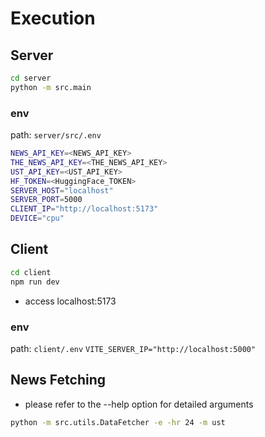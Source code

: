 # Execution

## Server
```bash
cd server
python -m src.main
```

### env
path: `server/src/.env`
```bash
NEWS_API_KEY=<NEWS_API_KEY>
THE_NEWS_API_KEY=<THE_NEWS_API_KEY>
UST_API_KEY=<UST_API_KEY>
HF_TOKEN=<HuggingFace_TOKEN>
SERVER_HOST="localhost"
SERVER_PORT=5000
CLIENT_IP="http://localhost:5173"
DEVICE="cpu"
```

## Client
```bash
cd client
npm run dev
```
- access localhost:5173

### env
path: `client/.env`
`VITE_SERVER_IP="http://localhost:5000"`

## News Fetching
- please refer to the --help option for detailed arguments
```bash
python -m src.utils.DataFetcher -e -hr 24 -m ust
```